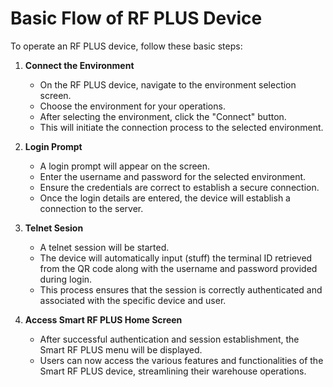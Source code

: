 # Basic Flow of RF PLUS Device

To operate an RF PLUS device, follow these basic steps:

1. **Connect the Environment**
   - On the RF PLUS device, navigate to the environment selection screen.
   - Choose the environment for your operations.
   - After selecting the environment, click the "Connect" button.
   - This will initiate the connection process to the selected environment.

2. **Login Prompt**
   - A login prompt will appear on the screen.
   - Enter the username and password for the selected environment.
   - Ensure the credentials are correct to establish a secure connection.
   - Once the login details are entered, the device will establish a connection to the server.

3. **Telnet Sesion**
   - A telnet session will be started.
   - The device will automatically input (stuff) the terminal ID retrieved from the QR code along with the username and password provided during login.
   - This process ensures that the session is correctly authenticated and associated with the specific device and user.

4. **Access Smart RF PLUS Home Screen**
   - After successful authentication and session establishment, the   Smart RF PLUS menu will be displayed.
   - Users can now access the various features and functionalities of the Smart RF PLUS device, streamlining their warehouse operations.